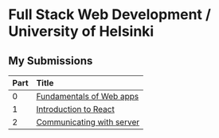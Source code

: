 # Full Stack Web Development / University of Helsinki

## My Submissions

| Part | Title                                                                                      |
| :--- | :----------------------------------------------------------------------------------------- |
| 0    | [Fundamentals of Web apps](https://github.com/DakouriKobri/fullstackopen/tree/main/part0)  |
| 1    | [Introduction to React](https://github.com/DakouriKobri/fullstackopen/tree/main/part1)     |
| 2    | [Communicating with server](https://github.com/DakouriKobri/fullstackopen/tree/main/part2) |
